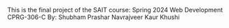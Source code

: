 This is the final project of the SAIT course: Spring 2024 Web Development CPRG-306-C
By:
Shubham Prashar
Navrajveer Kaur
Khushi
